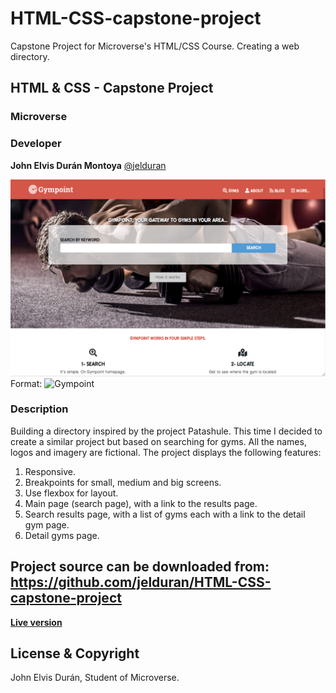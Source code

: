 # HTML-CSS-capstone-project
Capstone Project for Microverse's HTML/CSS Course. Creating a web directory.

## HTML & CSS - Capstone Project

### Microverse

### Developer

**John Elvis Durán Montoya** [@jelduran](https://github.com/jelduran)

![Gympoint](/img/screenshot-gympoint.png)
Format: ![Gympoint]()

### Description

Building a directory inspired by the project Patashule. This time I decided to create a similar project but based on searching for gyms. All the names, logos and imagery are fictional. The project displays the following features:

1. Responsive.
2. Breakpoints for small, medium and big screens.
3. Use flexbox for layout.
4. Main page (search page), with a link to the results page.
5. Search results page, with a list of gyms each with a link to the detail gym page.
6. Detail gyms page.

## Project source can be downloaded from: <https://github.com/jelduran/HTML-CSS-capstone-project>

**[Live version](https://raw.githack.com/jelduran/HTML-CSS-capstone-project/feature/index.html)**
  
## License & Copyright

John Elvis Durán, Student of Microverse.